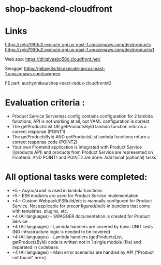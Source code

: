# shop-backend-cloudfront

# Links

https://zvlq7990u2.execute-api.us-east-1.amazonaws.com/dev/products
https://zvlq7990u2.execute-api.us-east-1.amazonaws.com/dev/products/1

Web app:
https://dhlqlveabq58d.cloudfront.net/

Swagger
https://gibwy3srkb.execute-api.us-east-1.amazonaws.com/swagger

FE part:
auchynnikau/shop-react-redux-cloudfront#2

# Evaluation criteria :

- Product Service Serverless config contains configuration for 2 lambda functions, API is not working at all, but YAML configuration is correct
- The getProductsList OR getProductsById lambda function returns a correct response (POINT1)
- The getProductsById AND getProductsList lambda functions return a correct response code (POINT2)
- Your own Frontend application is integrated with Product Service (/products API) and products from Product Service are represented on Frontend. AND POINT1 and POINT2 are done.
  Additional (optional) tasks

# All optional tasks were completed:

- +5 - Async/await is used in lambda functions
- +5 - ES6 modules are used for Product Service implementation
- +4 - Custom Webpack/ESBuild/etc is manually configured for Product Service. Not applicable for preconfigured/built-in bundlers that come with templates, plugins, etc.
- +4 (All languages) - SWAGGER documentation is created for Product Service
- +4 (All languages) - Lambda handlers are covered by basic UNIT tests (NO infrastructure logic is needed to be covered)
- +4 (All languages) - Lambda handlers (getProductsList, getProductsById) code is written not in 1 single module (file) and separated in codebase.
- +4 (All languages) - Main error scenarios are handled by API ("Product not found" error).
